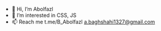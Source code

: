 - 👋 Hi, I’m Abolfazl
- 👀 I’m interested in CSS, JS
- 📫 Reach me t.me/B_Abolfazl a.baghshahi1327@gmail.com

<!---
bAbolfazl/bAbolfazl is a ✨ special ✨ repository because its `README.md` (this file) appears on your GitHub profile.
You can click the Preview link to take a look at your changes.
--->
